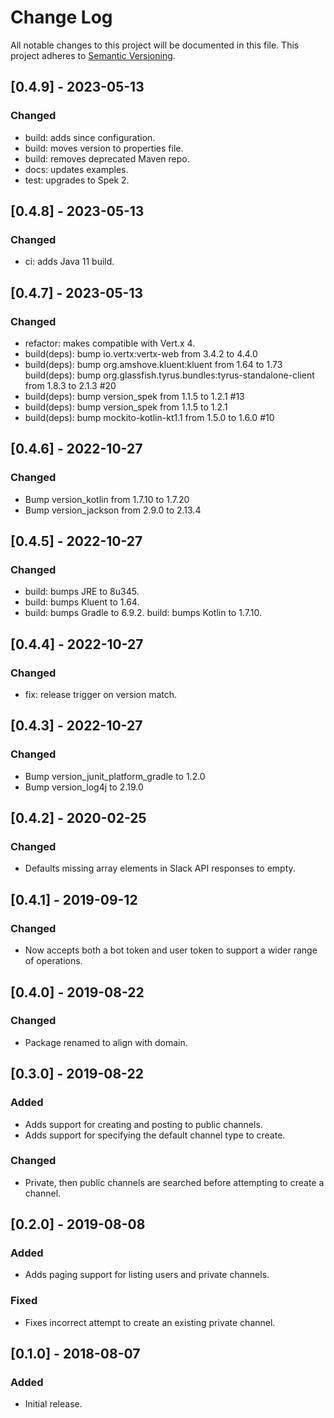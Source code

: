 # Change Log

All notable changes to this project will be documented in this file.
This project adheres to [Semantic Versioning](http://semver.org/).

## [0.4.9] - 2023-05-13
### Changed
- build: adds since configuration.
- build: moves version to properties file.
- build: removes deprecated Maven repo.
- docs: updates examples.
- test: upgrades to Spek 2.

## [0.4.8] - 2023-05-13
### Changed
- ci: adds Java 11 build.

## [0.4.7] - 2023-05-13
### Changed
- refactor: makes compatible with Vert.x 4.
- build(deps): bump io.vertx:vertx-web from 3.4.2 to 4.4.0
- build(deps): bump org.amshove.kluent:kluent from 1.64 to 1.73
  build(deps): bump org.glassfish.tyrus.bundles:tyrus-standalone-client from 1.8.3 to 2.1.3 #20
- build(deps): bump version_spek from 1.1.5 to 1.2.1 #13
- build(deps): bump version_spek from 1.1.5 to 1.2.1
- build(deps): bump mockito-kotlin-kt1.1 from 1.5.0 to 1.6.0 #10

## [0.4.6] - 2022-10-27
### Changed
- Bump version_kotlin from 1.7.10 to 1.7.20
- Bump version_jackson from 2.9.0 to 2.13.4

## [0.4.5] - 2022-10-27
### Changed
- build: bumps JRE to 8u345.
- build: bumps Kluent to 1.64.
- build: bumps Gradle to 6.9.2. build: bumps Kotlin to 1.7.10.

## [0.4.4] - 2022-10-27
### Changed
- fix: release trigger on version match.

## [0.4.3] - 2022-10-27
### Changed
- Bump version_junit_platform_gradle to 1.2.0
- Bump version_log4j to 2.19.0

## [0.4.2] - 2020-02-25
### Changed
- Defaults missing array elements in Slack API responses to empty.

## [0.4.1] - 2019-09-12
### Changed
- Now accepts both a bot token and user token to support a wider range of operations.

## [0.4.0] - 2019-08-22
### Changed
- Package renamed to align with domain.

## [0.3.0] - 2019-08-22
### Added
- Adds support for creating and posting to public channels.
- Adds support for specifying the default channel type to create.

### Changed
- Private, then public channels are searched before attempting to create a channel.

## [0.2.0] - 2019-08-08
### Added
- Adds paging support for listing users and private channels.

### Fixed
- Fixes incorrect attempt to create an existing private channel.

## [0.1.0] - 2018-08-07
### Added
- Initial release.

